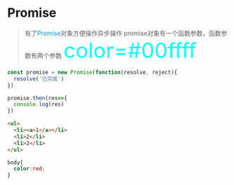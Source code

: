 # Promise

> 有了<font color=#0099ff>Promise</font>对象方便操作异步操作
> promise对象有一个函数参数，函数参数有两个参数
<font color=#00ffff size=72>color=#00ffff</font>
```javascript
const promise = new Promise(function(resolve, reject){
  resolve('已完成')
})

promise.then(res=>{
  console.log(res)
})
```

```HTML 
<ul>
  <li><a>1</a></li>
  <li>2</li>
  <li>2</li>
</ul>
```

```CSS
body{
  color:red;
}
```
